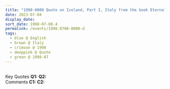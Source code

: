 ```yaml
---
title: "1998-0000 Quote on Iceland, Part I, Italy from the book Eternally Inspired Recollections of Our Divine Mother, Volume 7, Page 39 Our Divine Mother, Volume 7, Page 39 (country not sure)"
date: 2023-07-04
display_date: 
sort_date: 1998-07-08.4
permalink: /events/1998-0708-0000-d
tags:
  - blue @ English
  - brown @ Italy
  - crimson @ 1998
  - deeppink @ Quote
  - green @ 1998-07
---
```


<br>

<wave-list>
  <list-title color="DarkSeaGreen" width="55">Key Quotes</list-title>
  <list-item color="BlanchedAlmond" width="280"><b>Q1:</b> <i></i></list-item>
  <list-item color="Lavender" width="280"><b>Q2:</b> <i></i></list-item>
</wave-list>

<br>

<wave-list>
  <list-title color="DarkSeaGreen" width="55">Comments</list-title>
  <list-item color="BlanchedAlmond" width="280"><b>C1:</b> <i></i></list-item>
  <list-item color="Lavender" width="280"><b>C2:</b> <i></i></list-item>
</wave-list>